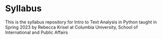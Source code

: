 # Syllabus
This is the syllabus repository for Intro to Text Analysis in Python taught in Spring 2023 by Rebecca Krisel at Columbia University, School of International and Public Affairs
